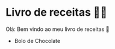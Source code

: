 # Livro de receitas :man_cook: 

Olá:  Bem vindo ao meu livro de receitas :wave:

- Bolo de Chocolate